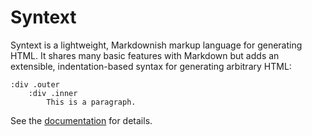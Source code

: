 # Syntext

Syntext is a lightweight, Markdownish markup language for generating HTML. It shares many basic features with Markdown but adds an extensible, indentation-based syntax for generating arbitrary HTML:

    :div .outer
        :div .inner
            This is a paragraph.

See the [documentation](http://www.dmulholl.com/docs/syntext/) for details.
